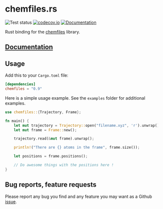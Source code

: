 # chemfiles.rs

![Test status](https://github.com/chemfiles/chemfiles.rs/workflows/Test/badge.svg)
[![codecov.io](https://codecov.io/github/chemfiles/chemfiles.rs/coverage.svg?branch=master)](https://codecov.io/github/chemfiles/chemfiles.rs?branch=master)
[![Documentation](https://img.shields.io/badge/docs-latest-brightgreen.svg)](http://chemfiles.org/chemfiles.rs/)

Rust binding for the [chemfiles](https://github.com/chemfiles/chemfiles)
library.

## [Documentation](http://chemfiles.org/chemfiles.rs/)

## Usage

Add this to your `Cargo.toml` file:

```toml
[dependencies]
chemfiles = "0.9"
```

Here is a simple usage example. See the `examples` folder for additional
examples.

```rust
use chemfiles::{Trajectory, Frame};

fn main() {
    let mut trajectory = Trajectory::open("filename.xyz", 'r').unwrap();
    let mut frame = Frame::new();

    trajectory.read(&mut frame).unwrap();

    println!("There are {} atoms in the frame", frame.size());

    let positions = frame.positions();

    // Do awesome things with the positions here !
}
```

## Bug reports, feature requests

Please report any bug you find and any feature you may want as a Github [issue].

[issue]: https://github.com/chemfiles/chemfiles.rs/issues/new
